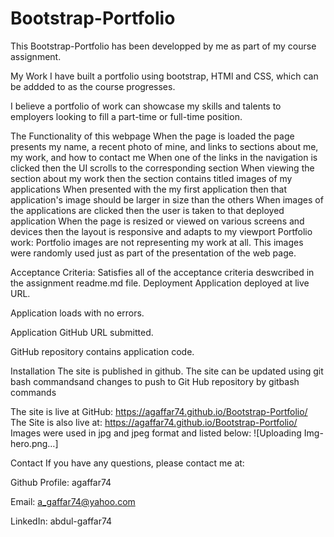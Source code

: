 # Bootstrap-Portfolio

This Bootstrap-Portfolio has been developped by me as part of my course assignment.

My Work
I have built a portfolio using bootstrap, HTMl and CSS, which can be addded to as the course progresses.

I believe a portfolio of work can showcase my skills and talents to employers looking to fill a part-time or full-time position.

The Functionality of this webpage
When the page is loaded the page presents my name, a recent photo of mine, and links to sections about me, my work, and how to contact me
When one of the links in the navigation is clicked then the UI scrolls to the corresponding section
When viewing the section about my work then the section contains titled images of my applications
When presented with the my first application then that application's image should be larger in size than the others
When images of the applications are clicked then the user is taken to that deployed application
When the page is resized or viewed on various screens and devices then the layout is responsive and adapts to my viewport
Portfolio work:
Portfolio images are not representing my work at all. This images were randomly used just as part of the presentation of the web page.

Acceptance Criteria:
Satisfies all of the acceptance criteria deswcribed in the assignment readme.md file.
Deployment
Application deployed at live URL.

Application loads with no errors.

Application GitHub URL submitted.

GitHub repository contains application code.

Installation
The site is published in github. The site can be updated using git bash commandsand changes to push to Git Hub repository by gitbash commands

The site is live at GitHub: https://agaffar74.github.io/Bootstrap-Portfolio/
The Site is also live at: https://agaffar74.github.io/Bootstrap-Portfolio/
Images were used in jpg and jpeg format and listed below:
![Uploading Img-hero.png…]

Contact
If you have any questions, please contact me at:

Github Profile: agaffar74

Email: a_gaffar74@yahoo.com

LinkedIn: abdul-gaffar74
